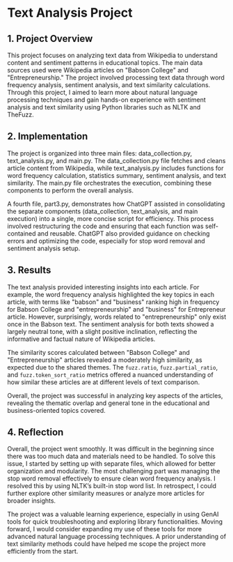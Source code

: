 # Text Analysis Project

## 1. Project Overview

This project focuses on analyzing text data from Wikipedia to understand content and sentiment patterns in educational topics. The main data sources used were Wikipedia articles on "Babson College" and "Entrepreneurship." The project involved processing text data through word frequency analysis, sentiment analysis, and text similarity calculations. Through this project, I aimed to learn more about natural language processing techniques and gain hands-on experience with sentiment analysis and text similarity using Python libraries such as NLTK and TheFuzz.

## 2. Implementation
The project is organized into three main files: data_collection.py, text_analysis.py, and main.py. The data_collection.py file fetches and cleans article content from Wikipedia, while text_analysis.py includes functions for word frequency calculation, statistics summary, sentiment analysis, and text similarity. The main.py file orchestrates the execution, combining these components to perform the overall analysis.

A fourth file, part3.py, demonstrates how ChatGPT assisted in consolidating the separate components (data_collection, text_analysis, and main execution) into a single, more concise script for efficiency. This process involved restructuring the code and ensuring that each function was self-contained and reusable. ChatGPT also provided guidance on checking errors and optimizing the code, especially for stop word removal and sentiment analysis setup.

## 3. Results

The text analysis provided interesting insights into each article. For example, the word frequency analysis highlighted the key topics in each article, with terms like "babson" and "business" ranking high in frequency for Babson College and "entrepreneurship" and "business" for Entrepreneur article. However, surprisingly, words related to "entrepreneurship" only exist once in the Babson text. The sentiment analysis for both texts showed a largely neutral tone, with a slight positive inclination, reflecting the informative and factual nature of Wikipedia articles.

The similarity scores calculated between "Babson College" and "Entrepreneurship" articles revealed a moderately high similarity, as expected due to the shared themes. The `fuzz.ratio`, `fuzz.partial_ratio`, and `fuzz.token_sort_ratio` metrics offered a nuanced understanding of how similar these articles are at different levels of text comparison.

Overall, the project was successful in analyzing key aspects of the articles, revealing the thematic overlap and general tone in the educational and business-oriented topics covered.

## 4. Reflection

Overall, the project went smoothly. It was difficult in the beginning since there was too much data and materials need to be handled. To solve this issue, I started by setting up with separate files, which allowed for better organization and modularity. The most challenging part was managing the stop word removal effectively to ensure clean word frequency analysis. I resolved this by using NLTK’s built-in stop word list. In retrospect, I could further explore other similarity measures or analyze more articles for broader insights.

The project was a valuable learning experience, especially in using GenAI tools for quick troubleshooting and exploring library functionalities. Moving forward, I would consider expanding my use of these tools for more advanced natural language processing techniques. A prior understanding of text similarity methods could have helped me scope the project more efficiently from the start.